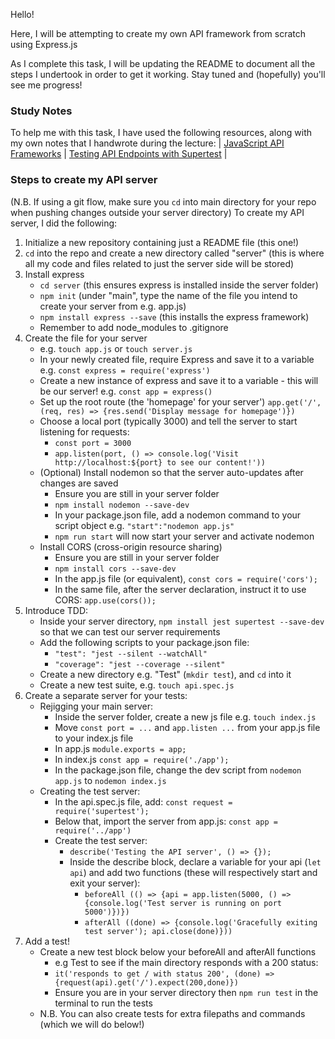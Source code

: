 Hello!

Here, I will be attempting to create my own API framework from scratch using Express.js

As I complete this task, I will be updating the README to document all the steps I undertook in order to get it working.  Stay tuned and (hopefully) you'll see me progress!

### Study Notes
To help me with this task, I have used the following resources, along with my own notes that I handwrote during the lecture:
| [JavaScript API Frameworks](https://github.com/getfutureproof/fp_guides_wiki/wiki/JavaScript-API-Frameworks) | [Testing API Endpoints with Supertest](https://github.com/getfutureproof/fp_guides_wiki/wiki/API-Endpoint-Testing-with-Supertest) |

### Steps to create my API server
(N.B. If using a git flow, make sure you `cd` into main directory for your repo when pushing changes outside your server directory)
To create my API server, I did the following:
1. Initialize a new repository containing just a README file (this one!)
2. `cd` into the repo and create a new directory called "server" (this is where all my code and files related to just the server side will be stored)
3. Install express
    - `cd server` (this ensures express is installed inside the server folder)
    - `npm init` (under "main", type the name of the file you intend to create your server from e.g. app.js)
    - `npm install express --save` (this installs the express framework)
    - Remember to add node_modules to .gitignore
4. Create the file for your server
    - e.g. `touch app.js` or `touch server.js`
    - In your newly created file, require Express and save it to a variable e.g. `const express = require('express')`
    - Create a new instance of express and save it to a variable - this will be our server! e.g. `const app = express()`
    - Set up the root route (the 'homepage' for your server') `app.get('/', (req, res) => {res.send('Display message for homepage')})`
    - Choose a local port (typically 3000) and tell the server to start listening for requests: 
        - `const port = 3000`
        - `app.listen(port, () => console.log('Visit http://localhost:${port} to see our content!'))`
    - (Optional) Install nodemon so that the server auto-updates after changes are saved
        - Ensure you are still in your server folder
        - `npm install nodemon --save-dev`
        - In your package.json file, add a nodemon command to your script object e.g. `"start":"nodemon app.js"`
        - `npm run start` will now start your server and activate nodemon
    - Install CORS (cross-origin resource sharing)
        - Ensure you are still in your server folder
        - `npm install cors --save-dev`
        - In the app.js file (or equivalent), `const cors = require('cors');`
        - In the same file, after the server declaration, instruct it to use CORS: `app.use(cors());`
5. Introduce TDD:
    - Inside your server directory, `npm install jest supertest --save-dev` so that we can test our server requirements
    - Add the following scripts to your package.json file:
        - `"test": "jest --silent --watchAll"`
        - `"coverage": "jest --coverage --silent"`
    - Create a new directory e.g. "Test" (`mkdir test`),  and `cd` into it
    - Create a new test suite, e.g. `touch api.spec.js`
6. Create a separate server for your tests:
    - Rejigging your main server:
        - Inside the server folder, create a new js file e.g. `touch index.js`
        - Move `const port = ...` and `app.listen ...` from your app.js file to your index.js file
        - In app.js `module.exports = app;`
        - In index.js `const app = require('./app');`
        - In the package.json file, change the dev script from `nodemon app.js` to `nodemon index.js`
    - Creating the test server:
        - In the api.spec.js file, add: `const request = require('supertest');`
        - Below that, import the server from app.js: `const app = require('../app')`
        - Create the test server:
            - `describe('Testing the API server', () => {});`
            - Inside the describe block, declare a variable for your api (`let api`) and add two functions (these will respectively start and exit your server):
                - `beforeAll (() => {api = app.listen(5000, () => {console.log('Test server is running on port 5000')})})`
                - `afterAll ((done) => {console.log('Gracefully exiting test server'); api.close(done)}))`
7. Add a test!
    - Create a new test block below your beforeAll and afterAll functions
        - e.g Test to see if the main directory responds with a 200 status:
        - `it('responds to get / with status 200', (done) => {request(api).get('/').expect(200,done)})`
        - Ensure you are in your server directory then `npm run test` in the terminal to run the tests
    - N.B. You can also create tests for extra filepaths and commands (which we will do below!)